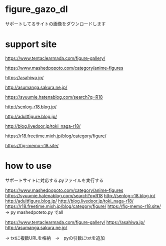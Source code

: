 # figure_gazo_dl
サポートしてるサイトの画像をダウンロードします

# support site
https://www.tentaclearmada.com/figure-gallery/

https://www.mashedpopoto.com/category/anime-figures

https://asahiwa.jp/

http://asumanga.sakura.ne.jp/

https://syuumie.hatenablog.com/search?q=R18

http://senlog-r18.blog.jp/

http://adultfigure.blog.jp/

http://blog.livedoor.jp/toki_naga-r18/

https://r18.freetime.mixh.jp/blog/category/figure/

https://fig-memo-r18.site/

# how to use
サポートサイトに対応する.pyファイルを実行する


https://www.mashedpopoto.com/category/anime-figures
https://syuumie.hatenablog.com/search?q=R18
http://senlog-r18.blog.jp/
http://adultfigure.blog.jp/
http://blog.livedoor.jp/toki_naga-r18/
https://r18.freetime.mixh.jp/blog/category/figure/
https://fig-memo-r18.site/
-> py mashedpoteto.py でall


https://www.tentaclearmada.com/figure-gallery/
https://asahiwa.jp/
http://asumanga.sakura.ne.jp/

-> txtに複数URLを格納　→　pyの引数にtxtを追加
